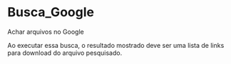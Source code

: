 # Busca_Google
Achar arquivos no Google

Ao executar essa busca, o resultado mostrado deve ser uma lista de links para download do arquivo pesquisado.
